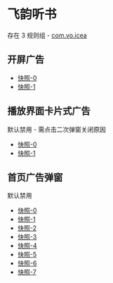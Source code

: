 # 飞韵听书

存在 3 规则组 - [com.vo.icea](/src/apps/com.vo.icea.ts)

## 开屏广告

- [快照-0](https://i.gkd.li/import/13445848)
- [快照-1](https://i.gkd.li/import/13440325)

## 播放界面卡片式广告

默认禁用 - 需点击二次弹窗关闭原因

- [快照-0](https://i.gkd.li/import/13510973)
- [快照-1](https://i.gkd.li/import/13510972)

## 首页广告弹窗

默认禁用

- [快照-0](https://i.gkd.li/import/13511052)
- [快照-1](https://i.gkd.li/import/13511645)
- [快照-2](https://i.gkd.li/import/13511059)
- [快照-3](https://i.gkd.li/import/13511065)
- [快照-4](https://i.gkd.li/import/13511708)
- [快照-5](https://i.gkd.li/import/13511052)
- [快照-6](https://i.gkd.li/import/13511765)
- [快照-7](https://i.gkd.li/import/13446063)
